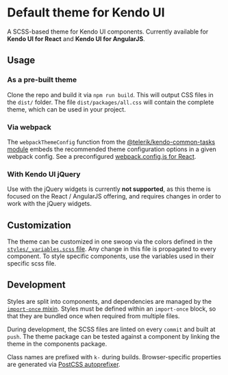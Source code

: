 # Default theme for Kendo UI

A SCSS-based theme for Kendo UI components. Currently available for **Kendo UI for React** and **Kendo UI for AngularJS**.

## Usage

### As a pre-built theme

Clone the repo and build it via `npm run build`. This will output CSS files in the `dist/` folder. The file `dist/packages/all.css` will contain the complete theme, which can be used in your project.

### Via webpack

The `webpackThemeConfig` function from the [@telerik/kendo-common-tasks module](https://github.com/telerik/kendo-common-tasks) embeds the recommended theme configuration options in a given webpack config. See a preconfigured [webpack.config.js for React](examples/react/webpack.config.js).

### With Kendo UI jQuery

Use with the jQuery widgets is currently **not supported**, as this theme is focused on the React / AngularJS offering, and requires changes in order to work with the jQuery widgets.

## Customization

The theme can be customized in one swoop via the colors defined in the [`styles/_variables.scss` file](styles/_variables.scss). Any change in this file is propagated to every component. To style specific components, use the variables used in their specific scss file.

## Development

Styles are split into components, and dependencies are managed by the [`import-once` mixin](styles/mixins/_import-once.scss). Styles must be defined within an `import-once` block, so that they are bundled once when required from multiple files.

During development, the SCSS files are linted on every `commit` and built at `push`. The theme package can be tested against a component by linking the theme in the components package.

Class names are prefixed with `k-` during builds. Browser-specific properties are generated via [PostCSS autoprefixer](https://github.com/postcss/autoprefixer).
